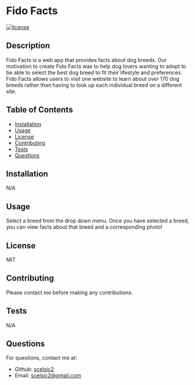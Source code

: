 # Fido Facts

  [![license](https://img.shields.io/badge/License-MIT-blueviolet)](https://shields.io)

  ## Description
  Fido Facts is a web app that provides facts about dog breeds. Our motivation to create Fido Facts was to help dog lovers wanting to adopt to be able to select the best dog breed to fit their lifestyle and preferences. Fido Facts allows users to visit one website to learn about over 170 dog breeds rather than having to look up each individual breed on a different site.

  ## Table of Contents
  - [Installation](#installation)
  - [Usage](#usage)
  - [License](#license)
  - [Contributing](#contributing)
  - [Tests](#tests)
  - [Questions](#questions)
 
  ## Installation
  N/A

  ## Usage
  Select a breed from the drop down menu. Once you have selected a breed, you can view facts about that breed and a corresponding photo!

  ## License
  MIT

  ## Contributing
  Please contact me before making any contributions.

  ## Tests
  N/A

  ## Questions
  For questions, contact me at:
  - Github:
  [scelsic2](http://github.com/scelsic2)
  - Email:
  [scelsic2@gmail.com](mailto:scelsic2@gmail.com)